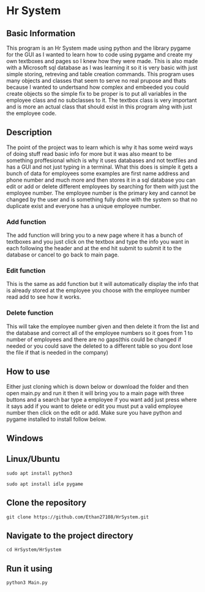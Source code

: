 # Hr System

## Basic Information
This program is an Hr System made using python and the library pygame for the GUI as I wanted to learn how to code using pygame and create my own textboxes and pages so I knew how they were made.
This is also made with a Microsoft sql database as I was learning it so it is very basic with just simple storing, retreving and table creation commands.
This program uses many objects and classes that seem to serve no real prupose and thats because I wanted to undertsand how complex and embeeded you could create objects so the simple fix to be proper is to put all variables in the employee class and no subclasses to it.
The textbox class is very important and is more an actual class that should exist in this program alng with just the employee code.

## Description
The point of the project was to learn which is why it has some weird ways of doing stuff read basic info for more but it was also meant to be something proffesional which is why it uses databases and not textfiles and has a GUI and not just typing in a terminal.
What this does is simple it gets a bunch of data for employees some examples are first name address and phone number and much more and then stores it in a sql database you can edit or add or delete different employees by searching for them with just the employee number.
The employee number is the primary key and cannot be changed by the user and is something fully done with the system so that no duplicate exist and everyone has a unique employee number.

### Add function
The add function will bring you to a new page where it has a bunch of textboxes and you just click on the textbox and type the info you want in each following the header and at the end hit submit to submit it to the database or cancel to go back to main page.

### Edit function
This is the same as add function but it will automatically display the info that is already stored at the employee you choose with the employee number read add to see how it works.

### Delete function
This will take the employee number given and then delete it from the list and the database and correct all of the employee numbers so it goes from 1 to number of employees and there are no gaps(this could be changed if needed or you could save the deleted
to a different table so you dont lose the file if that is needed in the company)

## How to use
Either just cloning which is down below or download the folder and then open main.py and run it then it will bring you to a main page with three buttons and a search bar type a employee if you want add just press where it says add if you want to delete or edit you must put a valid employee number then click on the edit or add.
Make sure you have python and pygame installed to install follow below.

## Windows


## Linux/Ubuntu
  ```
  sudo apt install python3
  ```
  ```
  sudo apt install idle pygame
  ```
## Clone the repository
  ```
  git clone https://github.com/Ethan27108/HrSystem.git
  ```

## Navigate to the project directory
  ```
  cd HrSystem/HrSystem
  ```

## Run it using
  ```
  python3 Main.py
  ```
